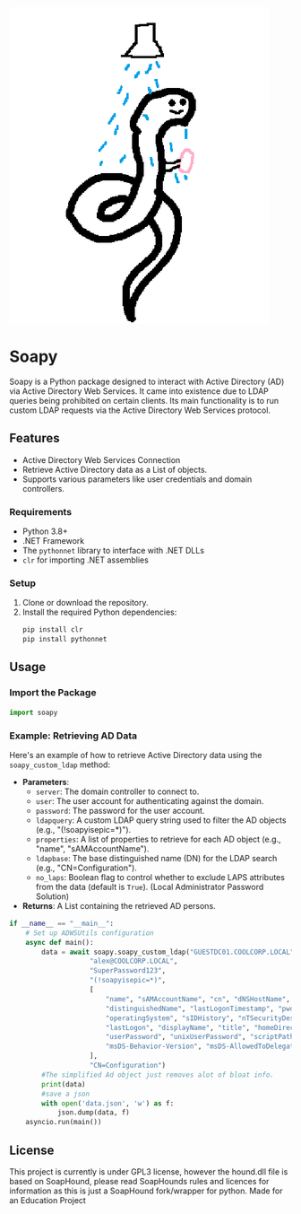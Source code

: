 ![alt text](https://github.com/DrTurtlebot/SoaPy/blob/main/logo.png?raw=true)
# Soapy
Soapy is a Python package designed to interact with Active Directory (AD) via Active Directory Web Services. It came into existence due to LDAP queries being prohibited on certain clients. Its main functionality is to run custom LDAP requests via the Active Directory Web Services protocol. 
## Features
- Active Directory Web Services Connection
- Retrieve Active Directory data as a List of objects.
- Supports various parameters like user credentials and domain controllers.
### Requirements
- Python 3.8+
- .NET Framework
- The `pythonnet` library to interface with .NET DLLs
- `clr` for importing .NET assemblies
### Setup
1. Clone or download the repository.
2. Install the required Python dependencies:
    ```bash
    pip install clr
    pip install pythonnet
    ```
## Usage
### Import the Package
```python
import soapy
```
### Example: Retrieving AD Data
Here's an example of how to retrieve Active Directory data using the `soapy_custom_ldap` method:
- **Parameters**:
  - `server`: The domain controller to connect to.
  - `user`: The user account for authenticating against the domain.
  - `password`: The password for the user account.
  - `ldapquery`: A custom LDAP query string used to filter the AD objects (e.g., "(!soapyisepic=*)").
  - `properties`: A list of properties to retrieve for each AD object (e.g., "name", "sAMAccountName").
  - `ldapbase`: The base distinguished name (DN) for the LDAP search (e.g., "CN=Configuration").
  - `no_laps`: Boolean flag to control whether to exclude LAPS attributes from the data (default is `True`). (Local Administrator Password Solution)
- **Returns**: A List containing the retrieved AD persons.
```python
if __name__ == "__main__":
    # Set up ADWSUtils configuration
    async def main():
        data = await soapy.soapy_custom_ldap("GUESTDC01.COOLCORP.LOCAL",
                    "alex@COOLCORP.LOCAL",
                    "SuperPassword123",
                    "(!soapyisepic=*)",
                    [
                        "name", "sAMAccountName", "cn", "dNSHostName", "objectSid", "objectGUID", "primaryGroupID",
                        "distinguishedName", "lastLogonTimestamp", "pwdLastSet", "servicePrincipalName", "description",
                        "operatingSystem", "sIDHistory", "nTSecurityDescriptor", "userAccountControl", "whenCreated",
                        "lastLogon", "displayName", "title", "homeDirectory",
                        "userPassword", "unixUserPassword", "scriptPath", "adminCount", "member",
                        "msDS-Behavior-Version", "msDS-AllowedToDelegateTo", "gPCFileSysPath", "gPLink", "gPOptions"
                    ],
                    "CN=Configuration")
        #The simplified Ad object just removes alot of bloat info.  
        print(data)
        #save a json
        with open('data.json', 'w') as f:
            json.dump(data, f)
    asyncio.run(main())
```
## License
This project is currently is under GPL3 license, however the hound.dll file is based on SoapHound, please read SoapHounds rules and licences for information as this is just a SoapHound fork/wrapper for python. Made for an Education Project
